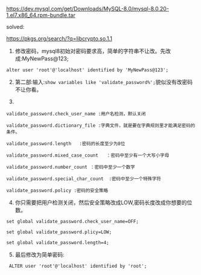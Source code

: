 https://dev.mysql.com/get/Downloads/MySQL-8.0/mysql-8.0.20-1.el7.x86_64.rpm-bundle.tar

	
solved:

https://pkgs.org/search/?q=libcrypto.so.1.1

1. 修改密码，mysql8初始对密码要求高，简单的字符串不让改。先改成:MyNewPass@123;
```
alter user 'root'@'localhost' identified by 'MyNewPass@123';
```
2. 第二部:输入:`show variables like 'validate_password%';`貌似没有改密码不让你看。

3. 
```
validate_password.check_user_name :用户名检测，默认关闭

validate_password.dictionary_file :字典文件，就是要在字典规则里才能满足密码的条件。

validate_password.length   :密码的长度至少为8位

validate_password.mixed_case_count   ：密码中至少有一个大写小字母

validate_password.number_count ：密码中至少一个数字

validate_password.special_char_count  :密码中至少一个特殊字符

validate_password.policy :密码的安全策略
```

4. 你只需要把用户检测关闭，然后安全策略改成LOW,密码长度改成你想要的位数。
```
set global validate_password.check_user_name=OFF;

set global validate_password.plicy=LOW;

set global validate_password.length=4;
```
5. 最后修改为简单密码:
```
 ALTER user 'root'@'localhost' identified by 'root';
```